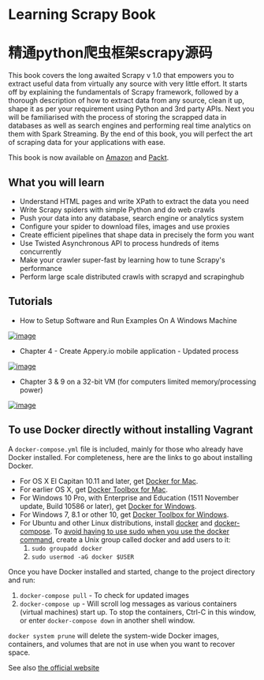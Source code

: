 Learning Scrapy Book
==========
精通python爬虫框架scrapy源码
==========

This book covers the long awaited Scrapy v 1.0 that empowers you to extract useful data from virtually any source with very little effort. It starts off by explaining the fundamentals of Scrapy framework, followed by a thorough description of how to extract data from any source, clean it up, shape it as per your requirement using Python and 3rd party APIs. Next you will be familiarised with the process of storing the scrapped data in databases as well as search engines and performing real time analytics on them with Spark Streaming. By the end of this book, you will perfect the art of scraping data for your applications with ease.

This book is now available on [Amazon](http://amzn.to/1PeQ5O0) and [Packt](https://www.packtpub.com/big-data-and-business-intelligence/learning-scrapy).

## What you will learn

- Understand HTML pages and write XPath to extract the data you need
- Write Scrapy spiders with simple Python and do web crawls
- Push your data into any database, search engine or analytics system
- Configure your spider to download files, images and use proxies
- Create efficient pipelines that shape data in precisely the form you want
- Use Twisted Asynchronous API to process hundreds of items concurrently
- Make your crawler super-fast by learning how to tune Scrapy's performance
- Perform large scale distributed crawls with scrapyd and scrapinghub

## Tutorials

* How to Setup Software and Run Examples On A Windows Machine

[![image](https://cloud.githubusercontent.com/assets/789359/24506332/0c016008-1555-11e7-86e3-c736e953a199.PNG)](https://www.youtube.com/watch?v=r84-dsIRFI8)

* Chapter 4 - Create Appery.io mobile application - Updated process

[![image](https://cloud.githubusercontent.com/assets/789359/24486821/e6c99072-1503-11e7-9d45-7eed9c13c7b6.png)](https://www.youtube.com/watch?v=FEbPyQJc3NE)

* Chapter 3 & 9 on a 32-bit VM (for computers limited memory/processing power)

[![image](https://cloud.githubusercontent.com/assets/789359/24482446/26a8eae6-14e9-11e7-9244-d5117954ccea.png)](https://www.youtube.com/watch?v=w9ditoIQ7sU)

## To use Docker directly without installing Vagrant

A `docker-compose.yml` file is included, mainly for those who already have Docker installed. For completeness, here are the links to go about installing Docker.

* For OS X El Capitan 10.11 and later, get [Docker for Mac](https://docs.docker.com/docker-for-mac/).
* For earlier OS X, get [Docker Toolbox for Mac](https://docs.docker.com/toolbox/toolbox_install_mac/).
* For Windows 10 Pro, with Enterprise and Education (1511 November update, Build 10586 or later), get [Docker for Windows](https://docs.docker.com/docker-for-windows/).
* For Windows 7, 8.1 or other 10, get [Docker Toolbox for Windows](https://docs.docker.com/toolbox/toolbox_install_windows/).
* For Ubuntu and other Linux distributions, install
[docker](https://docs.docker.com/engine/installation/linux/ubuntu/) and
[docker-compose](https://docs.docker.com/compose/install/).
  To [avoid having to use sudo when you use the docker command](https://docs.docker.com/engine/installation/linux/linux-postinstall/),
create a Unix group called docker and add users to it:
  1. `sudo groupadd docker`
  2. `sudo usermod -aG docker $USER`

Once you have Docker installed and started, change to the project directory and run:

  1. `docker-compose pull` - To check for updated images
  2. `docker-compose up` - Will scroll log messages as various containers (virtual machines) start up. To stop the containers, Ctrl-C in this window, or enter `docker-compose down` in another shell window.

`docker system prune` will delete the system-wide Docker images, containers, and volumes that are not in use when you want to recover space.

See also [the official website](http://scrapybook.com)
